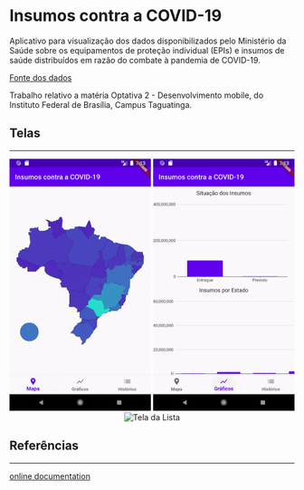# Insumos contra a COVID-19

Aplicativo para visualização dos dados disponibilizados pelo Ministério da Saúde sobre os equipamentos de proteção individual (EPIs) e insumos de saúde distribuídos em razão do combate à pandemia de COVID-19.

[Fonte dos dados](https://dados.gov.br/dataset/distribuicao-de-equipamentos-de-protecao-individual-e-insumos-covid-19)

Trabalho relativo a matéria Optativa 2 - Desenvolvimento mobile, do Instituto Federal de Brasília, Campus Taguatinga.

## Telas
___
<div align=center>
    <img alt="Tela do Mapa" src="repo_files/gifs/map.gif" width="250" />
    <img alt="Tela dos Gráficos" src="repo_files/gifs/charts.gif" width="250" />
    <img alt="Tela da Lista" src="repo_files/gifs/list.gif" width="250" />
</div>

## Referências
___

[online documentation](https://flutter.dev/docs)